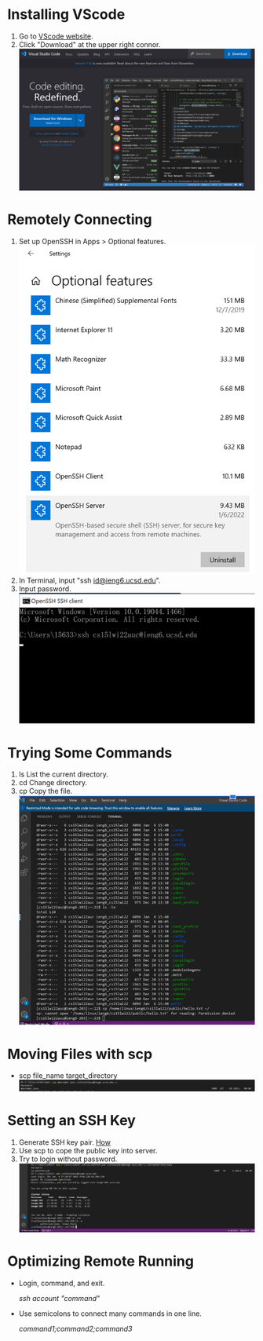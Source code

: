 # **Installing VScode**
1. Go to [VScode website](https://code.visualstudio.com/).
2. Click "Download" at the upper right connor.
![Image](https://github.com/litianqing2887/cse15l-lab-reports/blob/main/VScode.png?raw=true)
# **Remotely Connecting**
1. Set up OpenSSH in Apps > Optional features. 
![Image](https://github.com/litianqing2887/cse15l-lab-reports/blob/main/Open%20ssh.png?raw=true)
2. In Terminal, input "ssh id@ieng6.ucsd.edu".
3. Input password.
![Image](https://raw.githubusercontent.com/litianqing2887/cse15l-lab-reports/c628b3e908447ecbaec2de8679f89faa8dfbd55e/ssh.png)
# **Trying Some Commands**
1. ls List the current directory.
2. cd Change directory.
3. cp Copy the file. 
![Image](https://github.com/litianqing2887/cse15l-lab-reports/blob/main/command.png?raw=true)
# **Moving Files with scp**
* scp file_name target_directory
![Image](https://github.com/litianqing2887/cse15l-lab-reports/blob/main/scp.png?raw=true)
# **Setting an SSH Key**
1. Generate SSH key pair. [How](https://docs.microsoft.com/en-us/windows-server/administration/openssh/openssh_keymanagement#user-key-generation)
2. Use scp to cope the public key into server.
3. Try to login without password.
![Image](https://github.com/litianqing2887/cse15l-lab-reports/blob/main/ssh%20key.png?raw=true)
# **Optimizing Remote Running**
* Login, command, and exit.

  *ssh account "command"*
* Use semicolons to connect many commands in one line.

  *command1;command2;command3*
